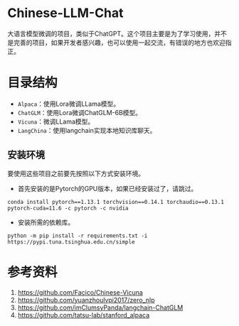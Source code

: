 # Chinese-LLM-Chat

大语言模型微调的项目，类似于ChatGPT。这个项目主要是为了学习使用，并不是完善的项目，如果开发者感兴趣，也可以使用一起交流，有错误的地方也欢迎指正。

# 目录结构

 - `Alpaca`：使用Lora微调LLama模型。
 - `ChatGLM`：使用Lora微调ChatGLM-6B模型。
 - `Vicuna`：微调LLama模型。
 - `LangChina`：使用langchain实现本地知识库聊天。

## 安装环境

要使用这些项目之前要先按照以下方式安装环境。

- 首先安装的是Pytorch的GPU版本，如果已经安装过了，请跳过。

```shell
conda install pytorch==1.13.1 torchvision==0.14.1 torchaudio==0.13.1 pytorch-cuda=11.6 -c pytorch -c nvidia
```

- 安装所需的依赖库。

```shell
python -m pip install -r requirements.txt -i https://pypi.tuna.tsinghua.edu.cn/simple
```

# 参考资料

1. https://github.com/Facico/Chinese-Vicuna
2. https://github.com/yuanzhoulvpi2017/zero_nlp
3. https://github.com/imClumsyPanda/langchain-ChatGLM
4. https://github.com/tatsu-lab/stanford_alpaca